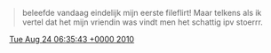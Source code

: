 > beleefde vandaag eindelijk mijn eerste fileflirt\! Maar telkens als ik vertel dat het mijn vriendin was vindt men het schattig ipv stoerrr\.

<img src="../../media/tweet.ico" width="12" /> [Tue Aug 24 06:35:43 +0000 2010](https://twitter.com/DromerDenker/status/21979822282)